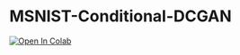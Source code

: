 # MSNIST-Conditional-DCGAN


[![Open In Colab](https://colab.research.google.com/assets/colab-badge.svg)](https://colab.research.google.com/drive/1yBDUQzF_igjoO9-alJvCsEy45dvs4G2k?usp=sharing)